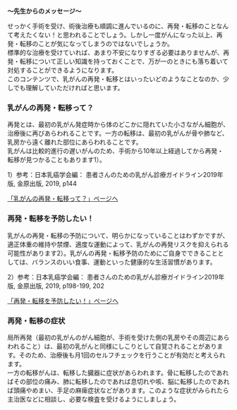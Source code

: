 
**～先生からのメッセージ～**

せっかく手術を受け、術後治療も順調に進んでいるのに、再発・転移のことなんて考えたくない！と思われることでしょう。しかし一度がんになった以上、再発・転移のことが気になってしまうのではないでしょうか。  
標準的な治療を受けていれば、あまり不安になりすぎる必要はありませんが、再発・転移について正しい知識を持っておくことで、万が一のときにも落ち着いて対処することができるようになります。  
このコンテンツで、乳がんの再発・転移とはいったいどのようなことなのか、少しでも理解していただければと思います。

### 乳がんの再発・転移って？

再発とは、最初の乳がん発症時から体のどこかに隠れていた小さながん細胞が、治療後に再びあらわれることです。一方の転移は、最初の乳がんが骨や肺など、乳房から遠く離れた部位にあらわれることです。  
乳がんは比較的進行の遅いがんのため、手術から10年以上経過してから再発・転移が見つかることもあります1）。

1）参考：日本乳癌学会編： 患者さんのための乳がん診療ガイドライン2019年版, 金原出版, 2019, p144

[「乳がんの再発・転移って？」ページへ](https://oshiete-gan.jp/breast/treatment/recurrence/basics.html)

### 再発・転移を予防したい！

乳がんの再発・転移の予防について、明らかになっていることはわずかですが、適正体重の維持や禁煙、適度な運動によって、乳がんの再発リスクを抑えられる可能性があります2）。乳がんの再発・転移予防のためにご自身でできることとしては、バランスのいい食事、運動といった健康的な生活習慣があります。

2）参考：日本乳癌学会編： 患者さんのための乳がん診療ガイドライン2019年版, 金原出版, 2019, p198-199, 202

[「再発・転移を予防したい！」ページへ](https://oshiete-gan.jp/breast/treatment/recurrence/prevention.html)

### 再発・転移の症状

局所再発（最初の乳がんのがん細胞が、手術を受けた側の乳房やその周辺にあらわれること）は、最初の乳がんと同様にしこりとして自覚されることがあります。そのため、治療後も月1回のセルフチェックを行うことが有効だと考えられます。  
一方の転移がんは、転移した臓器に症状があらわれます。骨に転移したのであればその部位の痛み、肺に転移したのであれば息切れや咳、脳に転移したのであれば頭痛やめまい、手足の麻痺症状などがあります。このような症状がみられたら主治医などに相談し、必要な検査を受けるようにしましょう。